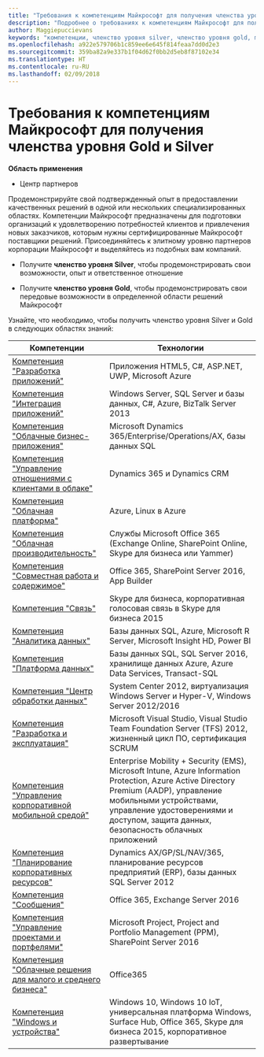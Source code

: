 ```yaml
---
title: "Требования к компетенциям Майкрософт для получения членства уровня Gold и Silver | Центр партнеров"
description: "Подробнее о требованиях к компетенциям Майкрософт для получения членства уровней Gold и Silver."
author: Maggiepuccievans
keywords: "компетенции, членство уровня silver, членство уровня gold, mpn, MAPS, навыки, Microsoft Partner Network, членство в сети"
ms.openlocfilehash: a922e579706b1c859ee6e645f814feaa7dd0d2e3
ms.sourcegitcommit: 359ba82a9e337b1f04d62f0bb2d5eb8f87102e34
ms.translationtype: HT
ms.contentlocale: ru-RU
ms.lasthandoff: 02/09/2018
---
```

# <a name="microsoft-competency-requirements-for-gold-and-silver-membership"></a>Требования к компетенциям Майкрософт для получения членства уровня Gold и Silver

**Область применения**

-  Центр партнеров

Продемонстрируйте свой подтвержденный опыт в предоставлении качественных решений в одной или нескольких специализированных областях. Компетенции Майкрософт предназначены для подготовки организаций к удовлетворению потребностей клиентов и привлечения новых заказчиков, которым нужны сертифицированные Майкрософт поставщики решений. Присоединяйтесь к элитному уровню партнеров корпорации Майкрософт и выделяйтесь из подобных вам компаний.

- Получите **членство уровня Silver**, чтобы продемонстрировать свои возможности, опыт и ответственное отношение

- Получите **членство уровня Gold**, чтобы продемонстрировать свои передовые возможности в определенной области решений Майкрософт

Узнайте, что необходимо, чтобы получить членство уровня Silver и Gold в следующих областях знаний:


| Компетенции  | Технологии |
|   ------------------   |   -------   |
| [Компетенция "Разработка приложений"](https://partner.microsoft.com/membership/application-development-competency) | Приложения HTML5, C#, ASP.NET, UWP, Microsoft Azure |
| [Компетенция "Интеграция приложений"](https://partner.microsoft.com/membership/application-integration-competency) | Windows Server, SQL Server и базы данных, C#, Azure, BizTalk Server 2013|
| [Компетенция "Облачные бизнес-приложения"](https://partner.microsoft.com/membership/cloud-business-applications-competency)| Microsoft Dynamics 365/Enterprise/Operations/AX, базы данных SQL |
| [Компетенция "Управление отношениями с клиентами в облаке"](https://partner.microsoft.com/membership/cloud-customer-relationship-management-competency)| Dynamics 365 и Dynamics CRM |
| [Компетенция "Облачная платформа"](https://partner.microsoft.com/membership/cloud-platform-competency)| Azure, Linux в Azure |
| [Компетенция "Облачная производительность"](https://partner.microsoft.com/membership/cloud-productivity-competency)| Службы Microsoft Office 365 (Exchange Online, SharePoint Online, Skype для бизнеса или Yammer)|
| [Компетенция "Совместная работа и содержимое"](https://partner.microsoft.com/membership/collaboration-and-content-competency)| Office 365, SharePoint Server 2016, App Builder |
| [Компетенция "Связь"](https://partner.microsoft.com/membership/communications-competency)| Skype для бизнеса, корпоративная голосовая связь в Skype для бизнеса 2015 |
| [Компетенция "Аналитика данных"](https://partner.microsoft.com/membership/data-analytics-competency)| Базы данных SQL, Azure, Microsoft R Server, Microsoft Insight HD, Power BI |
| [Компетенция "Платформа данных"](https://partner.microsoft.com/membership/data-platform-competency)| Базы данных SQL, SQL Server 2016, хранилище данных Azure, Azure Data Services, Transact-SQL |
| [Компетенция "Центр обработки данных"](https://partner.microsoft.com/membership/datacenter-competency)| System Center 2012, виртуализация Windows Server и Hyper-V, Windows Server 2012/2016 |
| [Компетенция "Разработка и эксплуатация"](https://partner.microsoft.com/membership/devops-competency)| Microsoft Visual Studio, Visual Studio Team Foundation Server (TFS) 2012, жизненный цикл ПО, сертификация SCRUM |
| [Компетенция "Управление корпоративной мобильной средой"](https://partner.microsoft.com/membership/enterprise-mobility-management-competency)| Enterprise Mobility + Security (EMS), Microsoft Intune, Azure Information Protection, Azure Active Directory Premium (AADP), управление мобильными устройствами, управление удостоверениями и доступом, защита данных, безопасность облачных приложений |
| [Компетенция "Планирование корпоративных ресурсов"](https://partner.microsoft.com/membership/enterprise-resource-planning-competency)| Dynamics AX/GP/SL/NAV/365, планирование ресурсов предприятий (ERP), базы данных SQL Server 2012  |
| [Компетенция "Сообщения"](https://partner.microsoft.com/membership/messaging-competency)| Office 365, Exchange Server 2016 |
| [Компетенция "Управление проектами и портфелями"](https://partner.microsoft.com/membership/project-portfolio-management-competency)| Microsoft Project, Project and Portfolio Management (PPM), SharePoint Server 2016|
| [Компетенция "Облачные решения для малого и среднего бизнеса"](https://partner.microsoft.com/membership/small-midmarket-cloud-solutions-competency)| Office365 |
| [Компетенция "Windows и устройства"](https://partner.microsoft.com/membership/windows-and-devices-competency)| Windows 10, Windows 10 IoT, универсальная платформа Windows, Surface Hub, Office 365, Skype для бизнеса 2015, корпоративное развертывание |